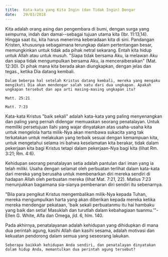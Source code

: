 ```yaml
---
title:  Kata-kata yang Kita Ingin (dan Tidak Ingin) Dengar
date:   29/03/2018
---
```


Kita adalah orang asing dan pengembara di bumi, dengan surga yang sempurna, indah dan damai--sebagai tujuan utama kita (Ibr. 11:13,14). Hingga saat itu, kita harus menerima keberadaan kita di sini. Pandangan Kristen, khususnya sebagaimana terungkap dalam pertentangan besar, memungkinkan untuk tidak ada pihak netral sekarang. Entah kita hidup untuk Allah atau untuk musuh. "Siapa tidak bersama Aku, ia melawan Aku dan siapa tidak mengumpulkan bersama Aku, ia menceraiberaikan" (Mat. 12:30). Di pihak mana kita berada akan diungkapkan, dengan jelas dan tegas., ketika Dia datang kembali.

`Dalam beberpa hal setelah Kristus datang kembali, mereka yang mengaku mengikuti Dia akan mendengar salah satu dari dua ungkapan. Apakah ungkapan tersebut dan apa arti masing-masing ungkapan itu?`

`Matt. 25:21`

`Matt. 7:23`

Kata-kata Kristus "baik sekali" adalah kata-kata yang paling menyenangkan dan paling yang pernah didengar memuaskan seorang penatalayan. Untuk memiliki persetujuan Ilahi yang wajar dinyatakan atas usaha-usaha kita untuk mengelola harta milik-Nya akan membawa sukacita yang tak terkatakan untuk melakukan yang terbaik sesuai dengan kemampuan kita, untuk mengetahui selama ini bahwa keselamatan kita berakar, tidak dalam pekerjaan kita bagi Kristus tetapi dalam pekerjaan-Nya bagi kita (lihat Rm. 3:21; Rm. 4:6).

Kehidupan seorang penatalayan setia adalah pantulan dari iman yang ia telah miliki. Usaha dengan selamat oleh perbuatan terlihat dalam kata-kata dari mereka yang berusaha untuk membenarkan diri mereka sendiri di hadapan Allah oleh perbuatan mereka (lihat Mat. 7:21, 22). Matius 7:23 menunjukkan bagaimana sia-sianya pembenaran diri sendiri itu sebenarnya.

"Bila para pengikut Kristus mengembalikan milik-Nya kepada Tuhan, mereka mengumpulkan harta yang akan diberikan kepada mereka ketika mereka mendengar pekataan, 'baik sekali perbuatanmu itu hai hambaku yang baik dan setia! Masuklah dan turutlah dalam kebahagiaan tuanmu.'"- Ellen G. White, Alfa dan Omega, jld. 6, hlm. 140.

Pada akhirnya, penatalayanan adalah kehidupan yang dihidupkan di mana dua perintah agung, kasihi Allah dan kasihi sesama, adalah motivasi dan kekuatan pendorong dalam semua yang seseorang lakukan.

`Seberapa baikkah kehidupan Anda sendiri, dan penatalayan dinyatakan dalam hidup Anda, memantulkan dua perintah agung tersebut?`